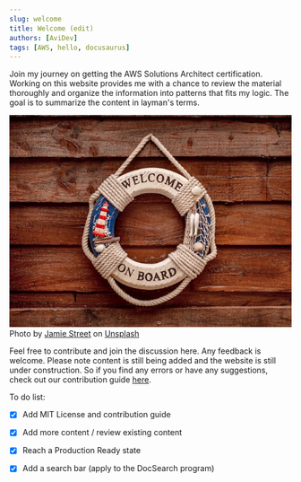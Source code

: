 ```yaml
---
slug: welcome
title: Welcome (edit)
authors: [AviDev]
tags: [AWS, hello, docusaurus]
---
```


Join my journey on getting the AWS Solutions Architect certification. Working on this website provides me with a chance to review the material thoroughly and organize the information into patterns that fits my logic. The goal is to summarize the content in layman's terms.

![Docusaurus Plushie](./jamie-street-p2ifKHu3dXM-unsplash.jpg)     
Photo by <a href="https://unsplash.com/@jamie452?utm_source=unsplash&utm_medium=referral&utm_content=creditCopyText">Jamie Street</a> on <a href="https://unsplash.com/s/photos/welcome?utm_source=unsplash&utm_medium=referral&utm_content=creditCopyText">Unsplash</a>
  

Feel free to contribute and join the discussion here. Any feedback is welcome. Please note content is still being added and the website is still under construction. So if you find any errors or have any suggestions, check out our contribution guide [here](https://github.com/inspiringsource/aws-solutions-architect/blob/master/CONTRIBUTING.md).

To do list:

- [x] Add MIT License and contribution guide
- [x] Add more content / review existing content
- [x] Reach a Production Ready state
- [x] Add a search bar (apply to the DocSearch program)

